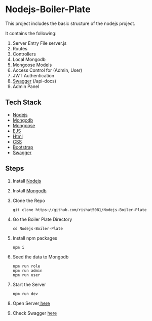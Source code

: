 # Nodejs-Boiler-Plate

This project includes the basic structure of the nodejs project.

It contains the following:

1. Server Entry File server.js
2. Routes
3. Controllers
4. Local Mongodb
5. Mongoose Models
6. Access Control for (Admin, User)
7. JWT Authentication
8. <a href="http:localhost:5050/api-docs"> Swagger</a> (/api-docs)
9. Admin Panel

## Tech Stack

- <a href="https://nodejs.org/"> Nodejs</a>
- <a href="https://www.mongodb.com/"> Mongodb</a>
- <a href="https://mongoosejs.com/"> Mongoose</a>
- <a href="https://ejs.co/"> EJS</a>
- <a href="https://html.com/"> Html</a>
- <a href="https://developer.mozilla.org/en-US/docs/Web/CSS"> CSS</a>
- <a href="https://getbootstrap.com/"> Bootstrap</a>
- <a href="https://swagger.io/"> Swagger</a>

## Steps

1.  Install <a href="https://nodejs.org/"> Nodejs</a>

2.  Install <a href="https://www.mongodb.com/"> Mongodb</a>

3.  Clone the Repo

        git clone https://github.com/rishat5081/Nodejs-Boiler-Plate

4.  Go the Boiler Plate Directory

        cd Nodejs-Boiler-Plate

5.  Install npm packages

        npm i

6.  Seed the data to Mongodb

        npm run role
        npm run admin
        npm run user

7.  Start the Server

        npm run dev

8.  Open Server<a href="http:localhost:5050"> here</a>

9.  Check Swagger <a href="http:localhost:5050/api-docs"> here</a>
